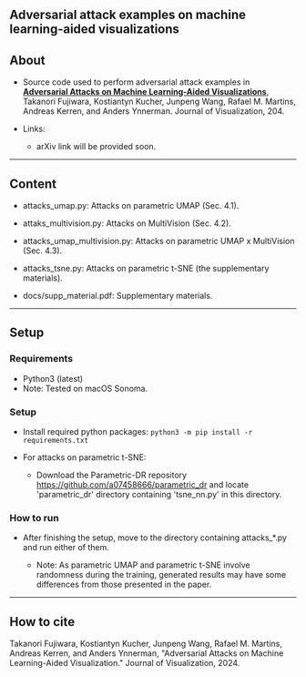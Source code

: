 ## Adversarial attack examples on machine learning-aided visualizations

About
-----

* Source code used to perform adversarial attack examples in **[Adversarial Attacks on Machine Learning-Aided Visualizations](https://doi.org/10.1007/s12650-024-01029-2)**, Takanori Fujiwara, Kostiantyn Kucher, Junpeng Wang, Rafael M. Martins, Andreas Kerren, and Anders Ynnerman.
Journal of Visualization, 204.

* Links:
  * arXiv link will be provided soon.

******

Content
-----
* attacks_umap.py: Attacks on parametric UMAP (Sec. 4.1).
* attaks_multivision.py: Attacks on MultiVision (Sec. 4.2).
* attacks_umap_multivision.py: Attacks on parametric UMAP x MultiVision (Sec. 4.3).
* attacks_tsne.py: Attacks on parametric t-SNE (the supplementary materials).

* docs/supp_material.pdf: Supplementary materials.

******

Setup
-----

### Requirements
* Python3 (latest)
* Note: Tested on macOS Sonoma.

### Setup

* Install required python packages: `python3 -m pip install -r requirements.txt`
    
* For attacks on parametric t-SNE:

    - Download the Parametric-DR repository https://github.com/a07458666/parametric_dr and locate 'parametric_dr' directory containing 'tsne_nn.py' in this directory.


### How to run

* After finishing the setup, move to the directory containing attacks_*.py and run either of them.

  - Note: As parametric UMAP and parametric t-SNE involve randomness during the training, generated results may have some differences from those presented in the paper.

******
How to cite
-----

Takanori Fujiwara, Kostiantyn Kucher, Junpeng Wang, Rafael M. Martins, Andreas Kerren, and Anders Ynnerman, "Adversarial Attacks on Machine Learning-Aided Visualization." Journal of Visualization, 2024.

